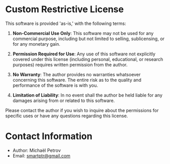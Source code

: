 # Custom Restrictive License

This software is provided 'as-is,' with the following terms:

1. **Non-Commercial Use Only**: This software may not be used for any commercial purpose, including but not limited to selling, sublicensing, or for any monetary gain.

2. **Permission Required for Use**: Any use of this software not explicitly covered under this license (including personal, educational, or research purposes) requires written permission from the author.

3. **No Warranty**: The author provides no warranties whatsoever concerning this software. The entire risk as to the quality and performance of the software is with you.

4. **Limitation of Liability**: In no event shall the author be held liable for any damages arising from or related to this software.

Please contact the author if you wish to inquire about the permissions for specific uses or have any questions regarding this license.

# Contact Information
- Author: Michaël Petrov
- Email: smartptr@gmail.com